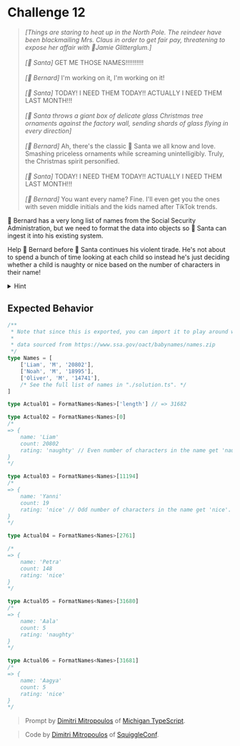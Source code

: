 # Challenge 12

> _[Things are staring to heat up in the North Pole. The reindeer have been blackmailing Mrs. Claus in order to get fair pay, threatening to expose her affair with 🪩Jamie Glitterglum.]_\
> \
> _[🎅 Santa]_ GET ME THOSE NAMES!!!!!!!!!!\
> \
> _[🎩 Bernard]_ I'm working on it, I'm working on it!\
> \
> _[🎅 Santa]_ TODAY! I NEED THEM TODAY!! ACTUALLY I NEED THEM LAST MONTH!!!\
> \
> _[🎅 Santa throws a giant box of delicate glass Christmas tree ornaments against the factory wall, sending shards of glass flying in every direction]_\
> \
> _[🎩 Bernard]_ Ah, there's the classic 🎅 Santa we all know and love. Smashing priceless ornaments while screaming unintelligibly. Truly, the Christmas spirit personified.\
> \
> _[🎅 Santa]_ TODAY! I NEED THEM TODAY!! ACTUALLY I NEED THEM LAST MONTH!!!\
> \
> _[🎩 Bernard]_ You want every name? Fine. I'll even get you the ones with seven middle initials and the kids named after TikTok trends.

🎩 Bernard has a very long list of names from the Social Security Administration, but we need to format the data into objects so 🎅 Santa can ingest it into his existing system.

Help 🎩 Bernard before 🎅 Santa continues his violent tirade. He's not about to spend a bunch of time looking at each child so instead he's just deciding whether a child is naughty or nice based on the number of characters in their name!

<details>
<summary>Hint</summary>
Part of the fun/trick of this challenge is that you can't solve it normally by iterating because you'll get:

- `Type instantiation is excessively deep and possibly infinite.ts(2589)`
- `Type produces a tuple type that is too large to represent.ts(2799)`

For example, many people will probably first try:

```ts
export type Solution<
	Row extends [string, string, string][],
	Accumulator extends { name: string; count: number }[] = [],
> = Row extends [[infer Name extends string, string, infer Count], ...infer Rest extends Row]
	? Solution<
			Rest,
			[
				...Accumulator,
				{
					name: Name
					count: Count extends `${infer CountNum extends number}` ? CountNum : never
				},
			]
		>
	: Accumulator
```

```ts
export type Solution<Row extends [string, string, string][]> = Row extends [
	[infer Name extends string, string, infer Count],
	...infer Rest extends Row,
]
	? [
			{
				name: Name
				count: Count extends `${infer CountNum extends number}` ? CountNum : never
			},
			...Solution<Rest>,
		]
	: []
```

but that won't work at these scales. You need to find another way to iterate the array that doesn't involve recursion.

</details>

## Expected Behavior

```ts
/**
 * Note that since this is exported, you can import it to play around with it a bit
 *
 * data sourced from https://www.ssa.gov/oact/babynames/names.zip
 */
type Names = [
	['Liam', 'M', '20802'],
	['Noah', 'M', '18995'],
	['Oliver', 'M', '14741'],
	/* See the full list of names in "./solution.ts". */
]

type Actual01 = FormatNames<Names>['length'] // => 31682

type Actual02 = FormatNames<Names>[0]
/*
=> {
	name: 'Liam'
	count: 20802
	rating: 'naughty' // Even number of characters in the name get 'naughty'.
}
*/

type Actual03 = FormatNames<Names>[11194]
/*
=> {
	name: 'Yanni'
	count: 19
	rating: 'nice' // Odd number of characters in the name get 'nice'.
}
*/

type Actual04 = FormatNames<Names>[2761]

/*
=> {
	name: 'Petra'
	count: 148
	rating: 'nice'
}
*/

type Actual05 = FormatNames<Names>[31680]
/*
=> {
	name: 'Aala'
	count: 5
	rating: 'naughty'
}
*/

type Actual06 = FormatNames<Names>[31681]
/*
=> {
	name: 'Aagya'
	count: 5
	rating: 'nice'
}
*/
```

> Prompt by [Dimitri Mitropoulos](https://github.com/dimitropoulos) of [Michigan TypeScript](https://michigantypescript.com/).

> Code by [Dimitri Mitropoulos](https://github.com/dimitropoulos) of [SquiggleConf](https://squiggleconf.com/).
